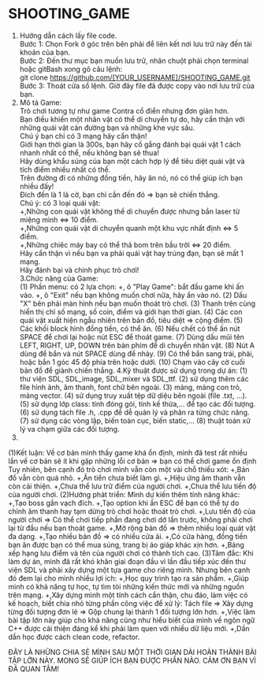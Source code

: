 # SHOOTING_GAME
1. Hướng dẫn cách lấy file code.  
			Bước 1: Chọn Fork ở góc trên bên phải để liên kết nơi lưu trữ này đến tài khoản của bạn.  
  Bước 2: Đến thư mục bạn muốn lưu trữ, nhân chuột phải chọn terminal hoặc gitBash xong gõ câu lệnh:  
        git clone https://github.com/[YOUR_USERNAME]/SHOOTING_GAME.git  
  Bước 3: Thoát cửa sổ lệnh. Giờ đây file đã được copy vào nơi lưu trữ của bạn.  
2. Mô tả Game:  
  Trò chơi tương tự như game Contra cổ điển nhưng đơn giản hơn.   
  Bạn điều khiển một nhân vật có thể di chuyển tự do, hãy cẩn thận với những quái vật cản đường bạn và những khe vực sâu.  
  Chú ý bạn chỉ có 3 mạng hãy cẩn thận!  
  Giới hạn thời gian là 300s, bạn hãy cố gắng đánh bại quái vật 1 cách nhanh nhất có thể, nếu không bạn sẽ thua!  
  Hãy dùng khẩu súng của bạn một cách hợp lý để tiêu diệt quái vật và tích điểm nhiều nhất có thể.  
  Trên đường đi có những đồng tiền, hãy ăn nó, nó có thể giúp ích bạn nhiều đấy!  
  Đích đến là 1 lá cờ, bạn chỉ cần đến đó => bạn sẽ chiến thắng.  
  Chú ý: có 3 loại quái vật:  
        +,Những con quái vật không thể di chuyển được nhưng bắn laser từ miệng mình <=> 10 điểm.  
        +,Những con quái vật di chuyển quanh một khu vực nhất định <=> 5 điểm.  
        +,Những chiêc máy bay có thể thả bom trên bầu trời <=> 20 điểm.  
  Hãy cẩn thận vì nếu bạn va phải quái vật hay trúng đạn, bạn sẽ mất 1 mạng.  
  Hãy đánh bại và chinh phục trò chơi!  
3.Chức năng của Game:  
  (1) Phần menu: có 2 lựa chọn:
        +, ô "Play Game": bắt đầu game khi ấn vào.
        +, ô "Exit" nếu bạn không muốn chơi nữa, hãy ấn vào nó.
   (2) Dấu "X" bên phải màn hình nếu bạn muốn thoát trò chơi.
   (3) Thanh trên cùng hiển thị chỉ số mạng, số coin, điểm và giới hạn thời gian.
   (4) Các con quái vật xuất hiện ngẫu nhiên trên bản đồ, tiêu diệt => cộng điểm.
   (5) Các khối block hình đồng tiền, có thể ăn.
   (6) Nếu chết có thể ấn nút SPACE để chơi lại hoặc nút ESC để thoát game.
   (7) Dùng dấu mũi tên LEFT, RIGHT, UP, DOWN trên bàn phím để di chuyển nhân vật.
   (8) Nút A dùng để bắn và nút SPACE dùng để nhảy.
   (9) Có thể bắn sang trái, phải, hoặc bắn 1 góc 45 độ phía trên hoặc dưới.
   (10) Chạm vào cây cờ cuối bản đồ để giành chiến thắng.
4.Kỹ thuật được sử dụng trong dự án:
  (1) thư viện SDL, SDL_image, SDL_mixer và SDL_ttf.
  (2) sử dụng thêm các file hình ảnh, âm thanh, font chữ bên ngoài.
  (3) mảng, mảng con trỏ, mảng vector.
  (4) sử dụng truy xuất tệp dữ diệu bên ngoài (file .txt, ...).
  (5) sử dụng lớp class: tính đóng gói, tính kế thừa,... để tạo các đối tượng.
  (6) sử dụng tách file .h, .cpp để dễ quản lý và phân ra từng chức năng.
  (7) sử dụng các vòng lặp, biến toàn cục, biến static,...
  (8) thuật toán xử lý va chạm giữa các đối tượng.
5.
(1)Kết luận: Về cơ bản mình thấy game khá ổn định, mình đã test rất nhiều lần về cơ bản sẽ ít khi gặp những lỗi cơ bản => bạn có thể chơi game ổn định 
    Tuy nhiên, bên cạnh đó trò chơi mình vẫn còn một vài chỗ thiếu xót:
      +,Bản đồ vẫn còn quá nhỏ.
      +,Ăn tiền chưa biết làm gì.
      +,Hiệu ứng âm thanh vẫn còn cải thiện.
      +,Chưa thể lưu trữ điểm của người chơi.
      +,Chưa thể lưu tiến độ của người chơi.
(2)Hướng phát triển:
    Mình dự kiến thêm tính năng khác:
    +,Tạo boss gần vạch đích.
    +,Tạo option khi ấn ESC để bạn có thể tự do chỉnh âm thanh hay tạm dừng trò chơi hoặc thoát trò chơi.
    +,Lưu tiến độ của người chơi => Có thể chơi tiếp phần đang chơi dở lần trước, không phải chơi lại từ đầu nếu bạn thoát game.
    +,Mở rộng bản đồ => thêm nhiều loại quát vật đa dạng.
    +,Tạo nhiều bản đồ => có nhiều cửa ải.
    +,Có cửa hàng, đồng tiền bạn ăn được bạn có thể mua súng, trang bị áo giáp khác xịn hơn.
    +,Bảng xếp hạng lưu điểm và tên của người chơi có thành tích cao.
(3)Tâm đắc:
    Khi làm dự án, mình đã rất khó khăn giai đoạn đầu vì lần đầu tiếp xúc đến thư viện SDL và phải xây dựng một tựa game cho riêng mình.
    Nhưng bên cạnh đó đem lại cho mình nhiều lợi ích:
      +,Học quy trình tạo ra sản phẩm.
      +,Giúp mình có khả năng tự học, tự tìm tòi những kiến thức mới và những nguồn trên mạng.
      +,Xây dựng mình một tính cách cẩn thận, chu đáo, làm việc có kế hoạch, biết chia nhỏ từng phần công việc để xử lý:
          Tách file => Xây dựng từng đối tượng đơn lẻ => Gộp chung lại thành 1 đối tượng lớn hơn.
      +,Việc làm bài tập lớn này giúp cho khả năng cũng như hiểu biết của mình về ngôn ngữ C++ được cải thiện đáng kể khi phải làm quen với nhiều dữ liệu mới.
      +,Dần dần học được cách clean code, refactor.
      
ĐÂY LÀ NHỮNG CHIA SẺ MÌNH SAU MỘT THỜI GIAN DÀI HOÀN THÀNH BÀI TẬP LỚN NÀY. MONG SẼ GIÚP ÍCH BẠN ĐƯỢC PHẦN NÀO.
CẢM ƠN BẠN VÌ ĐÃ QUAN TÂM!
  
      
    
  
   
 
